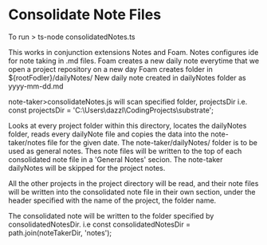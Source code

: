 # Consolidate Note Files

To run > ts-node consolidatedNotes.ts

This works in conjunction extensions Notes and Foam. Notes configures ide for note taking in .md files.
Foam creates a new daily note everytime that we open a project repository on a new day
Foam creates folder in ${rootFodler}/dailyNotes/
New daily note created in dailyNotes folder as yyyy-mm-dd.md

note-taker>consolidateNotes.js will scan specified folder, projectsDir
i.e. const projectsDir = 'C:\\Users\\dazzl\\CodingProjects\\substrate';

Looks at every project folder within this directory, locates the dailyNotes folder,
reads every dailyNote file and copies the data into the note-taker/notes file for the given date.
The note-taker/dailyNotes/ folder is to be used as general notes. Thes note files will be written to the top
of each consolidated note file in a 'General Notes' secion. The note-taker dailyNotes will be skipped for the project notes.

All the other projects in the project directory will be read, and their note files will be written into the consolidated note file in their own section, under the header specified with the name of the project, the folder name.

The consolidated note will be written to the folder specified by consolidatedNotesDir. i.e
const consolidatedNotesDir = path.join(noteTakerDir, 'notes');